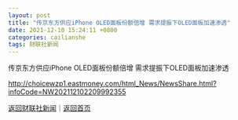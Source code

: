 ```yaml
---
layout: post
title: "传京东方供应iPhone OLED面板份额倍增 需求提振下OLED面板加速渗透"
date: 2021-12-10 15:24:11 +0800
categories: cailianshe
tags: 财联社新闻
---
```

传京东方供应iPhone OLED面板份额倍增 需求提振下OLED面板加速渗透


<http://choicewzp1.eastmoney.com/html_News/NewsShare.html?infoCode=NW202112102209992355>

[返回财联社新闻](//finews.withounder.com/cailianshe/)｜[返回首页](//finews.withounder.com/)